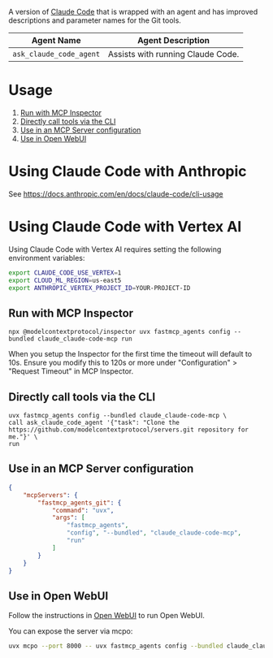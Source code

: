 A version of [Claude Code](https://github.com/anthropics/claude-code) that is wrapped with an agent and has improved descriptions and parameter names for the Git tools.

| Agent Name | Agent Description |
|------------|-------------------|
| `ask_claude_code_agent` | Assists with running Claude Code. |

# Usage
1. [Run with MCP Inspector](#run-with-mcp-inspector)
2. [Directly call tools via the CLI](#directly-call-tools-via-the-cli)
3. [Use in an MCP Server configuration](#use-in-an-mcp-server-configuration)
4. [Use in Open WebUI](#use-in-open-webui)

# Using Claude Code with Anthropic

See https://docs.anthropic.com/en/docs/claude-code/cli-usage

# Using Claude Code with Vertex AI

Using Claude Code with Vertex AI requires setting the following environment variables:

```bash
export CLAUDE_CODE_USE_VERTEX=1
export CLOUD_ML_REGION=us-east5
export ANTHROPIC_VERTEX_PROJECT_ID=YOUR-PROJECT-ID
```

## Run with MCP Inspector

`npx @modelcontextprotocol/inspector uvx fastmcp_agents config --bundled claude_claude-code-mcp run`

When you setup the Inspector for the first time the timeout will default to 10s. Ensure you modify this to 120s or more under "Configuration" > "Request Timeout" in MCP Inspector.

## Directly call tools via the CLI

```
uvx fastmcp_agents config --bundled claude_claude-code-mcp \
call ask_claude_code_agent '{"task": "Clone the https://github.com/modelcontextprotocol/servers.git repository for me."}' \
run
```

## Use in an MCP Server configuration

```json
{
    "mcpServers": {
        "fastmcp_agents_git": {
            "command": "uvx",
            "args": [
                "fastmcp_agents",
                "config", "--bundled", "claude_claude-code-mcp",
                "run"
            ]
        }
    }
}
```

## Use in Open WebUI

Follow the instructions in [Open WebUI](../usage/web_ui.md) to run Open WebUI.

You can expose the server via mcpo:
```bash
uvx mcpo --port 8000 -- uvx fastmcp_agents config --bundled claude_claude-code-mcp run
```